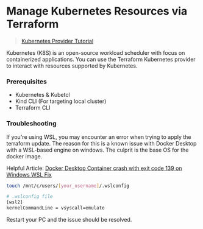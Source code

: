 # Manage Kubernetes Resources via Terraform

> [Kubernetes Provider Tutorial](https://developer.hashicorp.com/terraform/tutorials/kubernetes/kubernetes-provider)

Kubernetes (K8S) is an open-source workload scheduler with focus on containerized applications. You can use the Terraform Kubernetes provider to interact with resources supported by Kubernetes.

### Prerequisites

- Kubernetes & Kubetcl
- Kind CLI (For targeting local cluster)
- Terraform CLI

### Troubleshooting

If you're using WSL, you may encounter an error when trying to apply the terraform update. The reason for this is a known issue with Docker Desktop with a WSL-based engine on windows. The culprit is the base OS for the docker image.

Helpful Article: [Docker Desktop Container crash with exit code 139 on Windows WSL Fix](https://dev.to/damith/docker-desktop-container-crash-with-exit-code-139-on-windows-wsl-fix-438)

```bash
touch /mnt/c/users/[your_username]/.wslconfig
```

```bash
# .wslconfig file
[wsl2]
kernelCommandLine = vsyscall=emulate
```

Restart your PC and the issue should be resolved.
